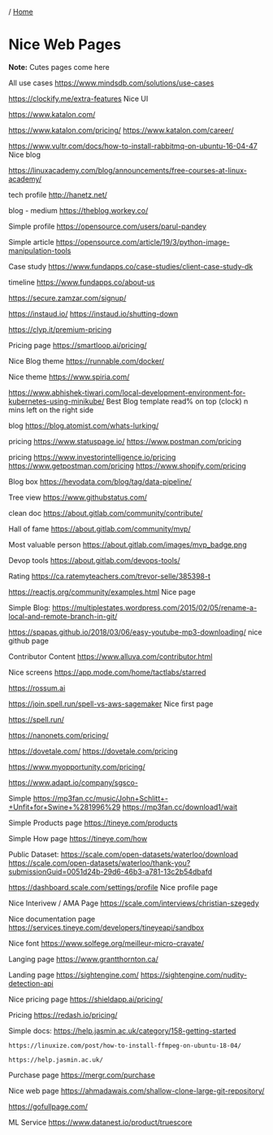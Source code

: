 / [Home](index.md)

# Nice Web Pages

**Note:** Cutes pages come here


All use cases
https://www.mindsdb.com/solutions/use-cases

https://clockify.me/extra-features
Nice UI

https://www.katalon.com/

https://www.katalon.com/pricing/
https://www.katalon.com/career/

https://www.vultr.com/docs/how-to-install-rabbitmq-on-ubuntu-16-04-47
Nice blog

https://linuxacademy.com/blog/announcements/free-courses-at-linux-academy/


tech profile
http://hanetz.net/


blog - medium
https://theblog.workey.co/


Simple profile
https://opensource.com/users/parul-pandey


Simple article
https://opensource.com/article/19/3/python-image-manipulation-tools


Case study
https://www.fundapps.co/case-studies/client-case-study-dk


timeline
https://www.fundapps.co/about-us



https://secure.zamzar.com/signup/


https://instaud.io/
https://instaud.io/shutting-down


https://clyp.it/premium-pricing


Pricing page
https://smartloop.ai/pricing/


Nice Blog theme
https://runnable.com/docker/



Nice theme
https://www.spiria.com/


https://www.abhishek-tiwari.com/local-development-environment-for-kubernetes-using-minikube/
Best Blog template
    read% on top (clock)
    n mins left on the right side
    


blog
https://blog.atomist.com/whats-lurking/


pricing
https://www.statuspage.io/
https://www.postman.com/pricing

pricing
https://www.investorintelligence.io/pricing
https://www.getpostman.com/pricing
https://www.shopify.com/pricing


Blog box
https://hevodata.com/blog/tag/data-pipeline/

Tree view
https://www.githubstatus.com/

clean doc
https://about.gitlab.com/community/contribute/

Hall of fame
https://about.gitlab.com/community/mvp/

Most valuable person
https://about.gitlab.com/images/mvp_badge.png

Devop tools
https://about.gitlab.com/devops-tools/

Rating
https://ca.ratemyteachers.com/trevor-selle/385398-t	

https://reactjs.org/community/examples.html
Nice page	

Simple Blog:
https://multiplestates.wordpress.com/2015/02/05/rename-a-local-and-remote-branch-in-git/



https://spapas.github.io/2018/03/06/easy-youtube-mp3-downloading/
nice github page


Contributor Content
https://www.alluva.com/contributor.html


Nice screens
https://app.mode.com/home/tactlabs/starred


https://rossum.ai


https://join.spell.run/spell-vs-aws-sagemaker
Nice first page


https://spell.run/


https://nanonets.com/pricing/


https://dovetale.com/
https://dovetale.com/pricing


https://www.myopportunity.com/pricing/


https://www.adapt.io/company/sgsco-


Simple 
https://mp3fan.cc/music/John+Schlitt+-+Unfit+for+Swine+%281996%29
https://mp3fan.cc/download1/wait


Simple Products page
https://tineye.com/products


Simple How page
https://tineye.com/how


Public Dataset:
	https://scale.com/open-datasets/waterloo/download
	https://scale.com/open-datasets/waterloo/thank-you?submissionGuid=0051d24b-29d6-46b3-a781-13c2b54dbafd


https://dashboard.scale.com/settings/profile
Nice profile page


Nice Interivew / AMA Page
https://scale.com/interviews/christian-szegedy


Nice documentation page
	https://services.tineye.com/developers/tineyeapi/sandbox


Nice font
	https://www.solfege.org/meilleur-micro-cravate/


Langing page
https://www.grantthornton.ca/


Landing page
	https://sightengine.com/
	https://sightengine.com/nudity-detection-api

Nice pricing page
https://shieldapp.ai/pricing/

Pricing
https://redash.io/pricing/


Simple docs:
	https://help.jasmin.ac.uk/category/158-getting-started
	
	https://linuxize.com/post/how-to-install-ffmpeg-on-ubuntu-18-04/
	
	https://help.jasmin.ac.uk/

Purchase page
	https://mergr.com/purchase


Nice web page
https://ahmadawais.com/shallow-clone-large-git-repository/

https://gofullpage.com/

ML Service
https://www.datanest.io/product/truescore